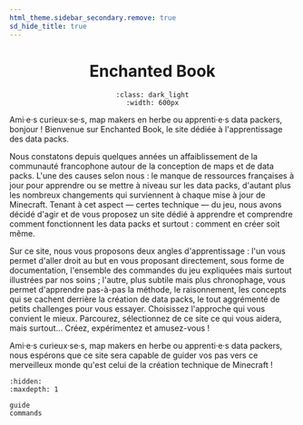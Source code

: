 ```yaml
---
html_theme.sidebar_secondary.remove: true
sd_hide_title: true
---
```



<div align=center>

# Enchanted Book

```{image} /_imgs/banner.svg
:class: dark_light
:width: 600px
```

</div>

Ami·e·s curieux·se·s, map makers en herbe ou apprenti·e·s data packers, bonjour !
Bienvenue sur Enchanted Book, le site dédiée à l'apprentissage des data packs.

Nous constatons depuis quelques années un affaiblissement de la communauté francophone autour de la conception de maps et de data packs.
L'une des causes selon nous : le manque de ressources françaises à jour pour apprendre ou se mettre à niveau sur les data packs, d'autant plus les nombreux changements qui surviennent à chaque mise à jour de Minecraft.
Tenant à cet aspect — certes technique — du jeu, nous avons décidé d'agir et de vous proposez un site dédié à apprendre et comprendre comment fonctionnent les data packs et surtout : comment en créer soit même.

Sur ce site, nous vous proposons deux angles d'apprentissage :
l'un vous permet d'aller droit au but en vous proposant directement, sous forme de documentation, l'ensemble des commandes du jeu expliquées mais surtout illustrées par nos soins ;
l'autre, plus subtile mais plus chronophage, vous permet d'apprendre pas-à-pas la méthode, le raisonnement, les concepts qui se cachent derrière la création de data packs, le tout aggrémenté de petits challenges pour vous essayer.
Choisissez l'approche qui vous convient le mieux.
Parcourez, sélectionnez de ce site ce qui vous aidera, mais surtout… Créez, expérimentez et amusez-vous !

Ami·e·s curieux·se·s, map makers en herbe ou apprenti·e·s data packers, nous espérons que ce site sera capable de guider vos pas vers ce merveilleux monde qu'est celui de la création technique de Minecraft !

```{toctree}
:hidden:
:maxdepth: 1

guide
commands
```
